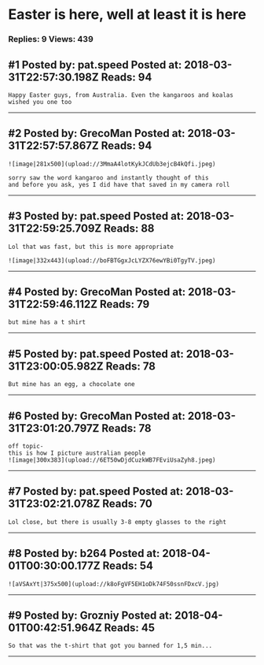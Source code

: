 # Easter is here, well at least it is here

### Replies: 9 Views: 439

## \#1 Posted by: pat.speed Posted at: 2018-03-31T22:57:30.198Z Reads: 94

```
Happy Easter guys, from Australia. Even the kangaroos and koalas wished you one too
```

---
## \#2 Posted by: GrecoMan Posted at: 2018-03-31T22:57:57.867Z Reads: 94

```
![image|281x500](upload://3MmaA4lotKykJCdUb3ejcB4kQfi.jpeg)

sorry saw the word kangaroo and instantly thought of this
and before you ask, yes I did have that saved in my camera roll
```

---
## \#3 Posted by: pat.speed Posted at: 2018-03-31T22:59:25.709Z Reads: 88

```
Lol that was fast, but this is more appropriate 

![image|332x443](upload://boFBTGgxJcLYZX76ewYBi0TgyTV.jpeg)
```

---
## \#4 Posted by: GrecoMan Posted at: 2018-03-31T22:59:46.112Z Reads: 79

```
but mine has a t shirt
```

---
## \#5 Posted by: pat.speed Posted at: 2018-03-31T23:00:05.982Z Reads: 78

```
But mine has an egg, a chocolate one
```

---
## \#6 Posted by: GrecoMan Posted at: 2018-03-31T23:01:20.797Z Reads: 78

```
off topic-
this is how I picture australian people
![image|300x383](upload://6ET50wDjdCuzkWB7FEviUsaZyh8.jpeg)
```

---
## \#7 Posted by: pat.speed Posted at: 2018-03-31T23:02:21.078Z Reads: 70

```
Lol close, but there is usually 3-8 empty glasses to the right
```

---
## \#8 Posted by: b264 Posted at: 2018-04-01T00:30:00.177Z Reads: 54

```
![aVSAxYt|375x500](upload://k8oFgVF5EH1oDk74F50ssnFDxcV.jpg)
```

---
## \#9 Posted by: Grozniy Posted at: 2018-04-01T00:42:51.964Z Reads: 45

```
So that was the t-shirt that got you banned for 1,5 min...
```

---
